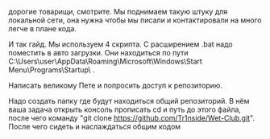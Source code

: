 дорогие товарищи, смотрите. Мы поднимаем такую штуку для локальной сети, она нужна чтобы мы писали и контактировали на много легче в плане кода.

И так гайд.
Мы используем 4 скрипта. С расширением .bat надо поместить в авто загрузки. Они находиться по пути C:\Users\user\AppData\Roaming\Microsoft\Windows\Start Menu\Programs\Startup\ .

Написать великому Пете и попросить доступ к репозиторию.

Надо создать папку где будут находиться общий репозиторий. В нём ваша задача открыть консоль прописать cd и путь до этого файла, после чего команду "git clone https://github.com/Tr1nside/Wet-Club.git".  После чего сидеть и наслаждаться общим кодом